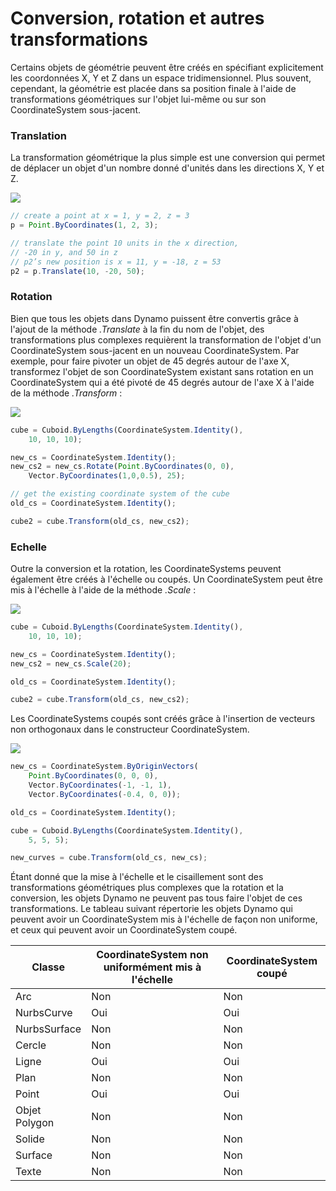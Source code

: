 # Conversion, rotation et autres transformations

Certains objets de géométrie peuvent être créés en spécifiant explicitement les coordonnées X, Y et Z dans un espace tridimensionnel. Plus souvent, cependant, la géométrie est placée dans sa position finale à l'aide de transformations géométriques sur l'objet lui-même ou sur son CoordinateSystem sous-jacent.

### Translation

La transformation géométrique la plus simple est une conversion qui permet de déplacer un objet d'un nombre donné d'unités dans les directions X, Y et Z.

![](../images/8-2/5/Transformations\_01.png)

```js
// create a point at x = 1, y = 2, z = 3
p = Point.ByCoordinates(1, 2, 3);

// translate the point 10 units in the x direction,
// -20 in y, and 50 in z
// p2’s new position is x = 11, y = -18, z = 53
p2 = p.Translate(10, -20, 50);
```

### Rotation

Bien que tous les objets dans Dynamo puissent être convertis grâce à l'ajout de la méthode _.Translate_ à la fin du nom de l'objet, des transformations plus complexes requièrent la transformation de l'objet d'un CoordinateSystem sous-jacent en un nouveau CoordinateSystem. Par exemple, pour faire pivoter un objet de 45 degrés autour de l'axe X, transformez l'objet de son CoordinateSystem existant sans rotation en un CoordinateSystem qui a été pivoté de 45 degrés autour de l'axe X à l'aide de la méthode _.Transform_ :

![](../images/8-2/5/Transformations\_02.png)

```js
cube = Cuboid.ByLengths(CoordinateSystem.Identity(),
    10, 10, 10);

new_cs = CoordinateSystem.Identity();
new_cs2 = new_cs.Rotate(Point.ByCoordinates(0, 0),
    Vector.ByCoordinates(1,0,0.5), 25);

// get the existing coordinate system of the cube
old_cs = CoordinateSystem.Identity();

cube2 = cube.Transform(old_cs, new_cs2);
```

### Echelle

Outre la conversion et la rotation, les CoordinateSystems peuvent également être créés à l'échelle ou coupés. Un CoordinateSystem peut être mis à l'échelle à l'aide de la méthode _.Scale_ :

![](../images/8-2/5/Transformations\_03.png)

```js
cube = Cuboid.ByLengths(CoordinateSystem.Identity(),
    10, 10, 10);

new_cs = CoordinateSystem.Identity();
new_cs2 = new_cs.Scale(20);

old_cs = CoordinateSystem.Identity();

cube2 = cube.Transform(old_cs, new_cs2);
```

Les CoordinateSystems coupés sont créés grâce à l'insertion de vecteurs non orthogonaux dans le constructeur CoordinateSystem.

![](../images/8-2/5/Transformations\_04.png)

```js
new_cs = CoordinateSystem.ByOriginVectors(
    Point.ByCoordinates(0, 0, 0),
	Vector.ByCoordinates(-1, -1, 1),
	Vector.ByCoordinates(-0.4, 0, 0));

old_cs = CoordinateSystem.Identity();

cube = Cuboid.ByLengths(CoordinateSystem.Identity(),
    5, 5, 5);

new_curves = cube.Transform(old_cs, new_cs);
```

Étant donné que la mise à l'échelle et le cisaillement sont des transformations géométriques plus complexes que la rotation et la conversion, les objets Dynamo ne peuvent pas tous faire l'objet de ces transformations. Le tableau suivant répertorie les objets Dynamo qui peuvent avoir un CoordinateSystem mis à l'échelle de façon non uniforme, et ceux qui peuvent avoir un CoordinateSystem coupé.

| Classe | CoordinateSystem non uniformément mis à l'échelle | CoordinateSystem coupé |
| ------------ | ------------------------------------- | ------------------------ |
| Arc | Non | Non |
| NurbsCurve | Oui | Oui |
| NurbsSurface | Non | Non |
| Cercle | Non | Non |
| Ligne | Oui | Oui |
| Plan | Non | Non |
| Point | Oui | Oui |
| Objet Polygon | Non | Non |
| Solide | Non | Non |
| Surface | Non | Non |
| Texte | Non | Non |
